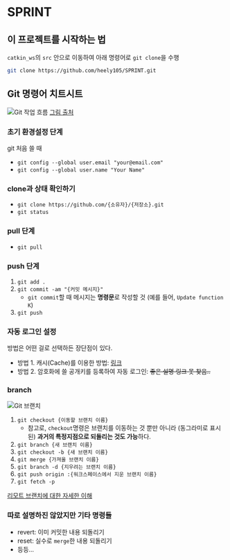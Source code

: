 # SPRINT

## 이 프로젝트를 시작하는 법

`catkin_ws`의 `src` 안으로 이동하여 아래 명령어로 `git clone`을 수행

```zsh
git clone https://github.com/heely105/SPRINT.git
```

## Git 명령어 치트시트

![Git 작업 흐름](https://www.git-tower.com/learn/content/01-git/01-ebook/en/01-command-line/04-remote-repositories/01-introduction/basic-remote-workflow.png)
[그림 출처](https://www.git-tower.com/learn/git/ebook/en/command-line/remote-repositories/introduction)

### 초기 환경설정 단계

git 처음 쓸 때

- `git config --global user.email "your@email.com"`
- `git config --global user.name "Your Name"`

### clone과 상태 확인하기

- `git clone https://github.com/{소유자}/{저장소}.git`
- `git status`

### pull 단계

- `git pull`

### push 단계

1. `git add .`
2. `git commit -am "{커밋 메시지}"`
    - `git commit`할 때 메시지는 **명령문**로 작성할 것 (예를 들어, `Update function K`)
3. `git push`

### 자동 로그인 설정

방법은 어떤 걸로 선택하든 장단점이 있다.

- 방법 1. 캐시(Cache)를 이용한 방법: [링크](https://franzpark.github.io/git-permanent-authentication/)
- 방법 2. 암호화에 쓸 공개키를 등록하여 자동 로그인: ~~좋은 설명 링크 못 찾음..~~

### branch

![Git 브랜치](https://i.stack.imgur.com/F00b8.png)

1. `git checkout {이동할 브랜치 이름}`
    - 참고로, `checkout`명령은 브랜치를 이동하는 것 뿐만 아니라 (동그라미로 표시된) **과거의 특정지점으로 되돌리는 것도 가능**하다.
2. `git branch {새 브랜치 이름}`
3. `git checkout -b {새 브랜치 이름}`
4. `git merge {가져올 브랜치 이름}`
5. `git branch -d {지우려는 브랜치 이름}`
6. `git push origin :{워크스페이스에서 지운 브랜치 이름}`
7. `git fetch -p`

[리모트 브랜치에 대한 자세한 이해](https://git-scm.com/book/ko/v2/Git-%EB%B8%8C%EB%9E%9C%EC%B9%98-%EB%A6%AC%EB%AA%A8%ED%8A%B8-%EB%B8%8C%EB%9E%9C%EC%B9%98)

### 따로 설명하진 않았지만 기타 명령들

- revert: 이미 커밋한 내용 되돌리기
- reset: 실수로 `merge`한 내용 되돌리기
- 등등...
